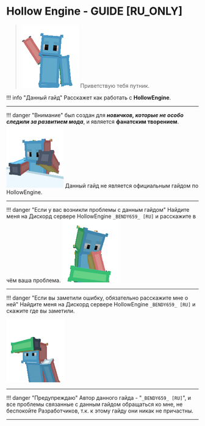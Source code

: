 # Hollow Engine - GUIDE [RU_ONLY]

> ![Виталик приветствует](https://raw.githubusercontent.com/HollowHorizon/HollowEngineDocs/main/docs/hollowengine-guide/.resourses/Vitalik_Hello.gif) Приветствую тебя путник.

!!! info "Данный гайд"
	Расскажет как работать с **HollowEngine**.

---

!!! danger "Внимание"
	был создан для _**новичков, которые не особо следили за развитием мода**_, и является **фанатским творением**.
![Виталик печатает...](https://raw.githubusercontent.com/HollowHorizon/HollowEngineDocs/main/docs/hollowengine-guide/.resourses/Vitalik_Pinding.gif) Данный гайд не является официальным гайдом по HollowEngine.

---

!!! danger "Если у вас возникли проблемы с данным гайдом"
	Найдите меня на Дискорд сервере HollowEngine `_BENDY659_ [RU]` и расскажите в чём ваша проблема.
![Проблемы?](https://raw.githubusercontent.com/HollowHorizon/HollowEngineDocs/main/docs/hollowengine-guide/.resourses/Vitalik_Hmm.gif) 

---

!!! danger "Если вы заметили ошибку, обязательно расскажите мне о ней"
	 Найдите меня на Дискорд сервере HollowEngine `_BENDY659_ [RU]` и скажите где вы заметили.

![Виталик ищет...](https://raw.githubusercontent.com/HollowHorizon/HollowEngineDocs/main/docs/hollowengine-guide/.resourses/Vitalik_Search.gif) 

---

!!! danger "Предупреждаю"
	Автор данного гайда - "`_BENDY659_ [RU]`", и все проблемы связанные с данным гайдом обращаться ко мне, не беспокойте Разработчиков, т.к. к этому гайду они никак не причастны.

---
